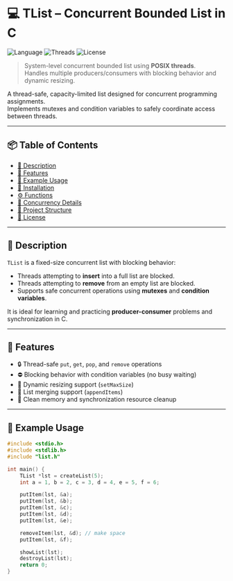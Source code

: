 # 💻 TList – Concurrent Bounded List in C

![Language](https://img.shields.io/badge/Language-C-blue.svg?logo=c)
![Threads](https://img.shields.io/badge/POSIX-Pthreads-green?logo=linux)
![License](https://img.shields.io/badge/License-MIT-yellow.svg)

> System-level concurrent bounded list using **POSIX threads**.  
> Handles multiple producers/consumers with blocking behavior and dynamic resizing.

A thread-safe, capacity-limited list designed for concurrent programming assignments.  
Implements mutexes and condition variables to safely coordinate access between threads.

---

## 📦 Table of Contents

- [📝 Description](#-description)
- [🚀 Features](#-features)
- [🧪 Example Usage](#-example-usage)
- [🔧 Installation](#-installation)
- [⚙️ Functions](#️-functions)
- [🧠 Concurrency Details](#-concurrency-details)
- [📁 Project Structure](#-project-structure)
- [📜 License](#-license)

---

## 📝 Description

`TList` is a fixed-size concurrent list with blocking behavior:

- Threads attempting to **insert** into a full list are blocked.
- Threads attempting to **remove** from an empty list are blocked.
- Supports safe concurrent operations using **mutexes** and **condition variables**.

It is ideal for learning and practicing **producer-consumer** problems and synchronization in C.

---

## 🚀 Features

- 🔒 Thread-safe `put`, `get`, `pop`, and `remove` operations
- ⛔ Blocking behavior with condition variables (no busy waiting)
- 🧩 Dynamic resizing support (`setMaxSize`)
- 🔁 List merging support (`appendItems`)
- 🧹 Clean memory and synchronization resource cleanup

---

## 🧪 Example Usage

```c
#include <stdio.h>
#include <stdlib.h>
#include "list.h"

int main() {
    TList *lst = createList(5);
    int a = 1, b = 2, c = 3, d = 4, e = 5, f = 6;

    putItem(lst, &a);
    putItem(lst, &b);
    putItem(lst, &c);
    putItem(lst, &d);
    putItem(lst, &e);

    removeItem(lst, &d); // make space
    putItem(lst, &f);

    showList(lst);
    destroyList(lst);
    return 0;
}

